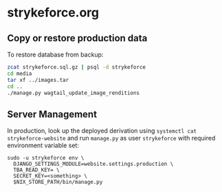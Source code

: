 # strykeforce.org

## Copy or restore production data

To restore database from backup:

```sh
zcat strykeforce.sql.gz | psql -d strykeforce
cd media
tar xf ../images.tar
cd ..
./manage.py wagtail_update_image_renditions
```
## Server Management

In production, look up the deployed derivation using `systemctl cat
strykeforce-website` and run `manage.py` as user `strykeforce` with required
environment variable set:

```
sudo -u strykeforce env \
  DJANGO_SETTINGS_MODULE=website.settings.production \
  TBA_READ_KEY= \
  SECRET_KEY=<something> \
  $NIX_STORE_PATH/bin/manage.py
